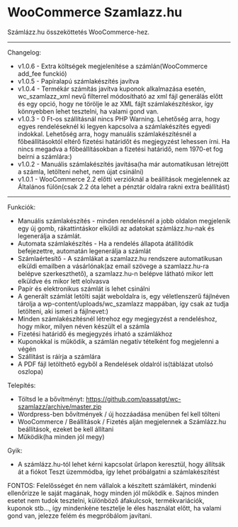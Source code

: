 WooCommerce Szamlazz.hu
===========

Számlázz.hu összeköttetés WooCommerce-hez.

-----------------------
Changelog:
* v1.0.6 - Extra költségek megjelenítése a számlán(WooCommerce add_fee funckió)
* v1.0.5 - Papíralapú számlakészítés javítva
* v1.0.4 - Termékár számítás javítva kuponok alkalmazása esetén, wc_szamlazz_xml nevű filterrel módosítható az xml fájl generálás előtt és egy opció, hogy ne törölje le az XML fájlt számlakészítéskor, így könnyebben lehet tesztelni, ha valami gond van.
* v1.0.3 - 0 Ft-os szállításnál nincs PHP Warning. Lehetőség arra, hogy egyes rendeléseknél ki legyen kapcsolva a számlakészítés egyedi indokkal. Lehetőség arra, hogy manuális számlakészítésnél a főbeállításoktól eltérő fizetési határidőt és megjegyzést lehessen írni. Ha nincs megadva a főbeállításokban a fizetési határidő, nem 1970-et fog beírni a számlára:)
* v1.0.2 - Manuális számlakészítés javítása(ha már automatikusan létrejött a számla, letölteni nehet, nem újat csinálni)
* v1.0.1 - WooCommerce 2.2 előtti verzióknál a beállítások megjelennek az Általános fülön(csak 2.2 óta lehet a pénztár oldalra rakni extra beállítást)

-----------------------
Funkciók:
* Manuális számlakészítés - minden rendelésnél a jobb oldalon megjelenik egy új gomb, rákattintáskor elküldi az adatokat számlázz.hu-nak és legenerálja a számlát.
* Automata számlakészítés - Ha a rendelés állapota átállítódik befejezettre, automatán legenerálja a számlát
* Számlaértesítő - A számlákat a szamlazz.hu rendszere automatikusan elküldi emailben a vásárlónak(az email szövege a szamlazz.hu-ra belépve szerkeszthető), a szamlazz.hu-n belépve látható mikor lett elküldve és mikor lett elolvasva
* Papír és elektronikus számlát is lehet csinálni
* A generált számlát letölti saját weboldalra is, egy véletlenszerű fájlnéven tárolja a wp-content/uploads/wc_szamlazz mappában, így csak az tudja letölteni, aki ismeri a fájlnevet:)
* Minden számlakészítésnél létrehoz egy megjegyzést a rendeléshoz, hogy mikor, milyen néven készült el a számla
* Fizetési határidő és megjegyzés írható a számlákhoz
* Kuponokkal is működik, a számlán negatív tételként fog megjelenni a végén
* Szállítást is ráírja a számlára
* A PDF fájl letölthető egyből a Rendelések oldalról is(táblázat utolsó oszlopa)

Telepítés:
* Töltsd le a bővítményt:  https://github.com/passatgt/wc-szamlazz/archive/master.zip
* Wordpress-ben bővítmények / új hozzáadása menüben fel kell tölteni
* WooCommerce / Beállítások / Fizetés alján megjelennek a Számlázz.hu beállítások, ezeket be kell állítani
* Működik(ha minden jól megy)

Gyik:
* A számlázz.hu-tól lehet kérni kapcsolat űrlapon keresztül, hogy állítsák át a fiókot Teszt üzemmódba, így lehet próbálgatni a számlakészítést

FONTOS: Felelősséget én nem vállalok a készített számlákért, mindenki ellenőrizze le saját magának, hogy minden jól működik e. Sajnos minden esetet nem tudok tesztelni, különböző áfakulcsok, termékvariációk, kuponok stb..., így mindenkéne tesztelje le éles használat előtt, ha valami gond van, jelezze felém és megpróbálom javítani.
